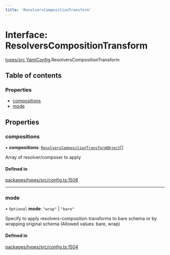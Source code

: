 ```yaml
---
title: 'ResolversCompositionTransform'
---
```


# Interface: ResolversCompositionTransform

[types/src](../modules/types_src).[YamlConfig](../modules/types_src.YamlConfig).ResolversCompositionTransform

## Table of contents

### Properties

- [compositions](types_src.YamlConfig.ResolversCompositionTransform#compositions)
- [mode](types_src.YamlConfig.ResolversCompositionTransform#mode)

## Properties

### compositions

• **compositions**: [`ResolversCompositionTransformObject`](types_src.YamlConfig.ResolversCompositionTransformObject)[]

Array of resolver/composer to apply

#### Defined in

[packages/types/src/config.ts:1508](https://github.com/Urigo/graphql-mesh/blob/master/packages/types/src/config.ts#L1508)

___

### mode

• `Optional` **mode**: ``"wrap"`` \| ``"bare"``

Specify to apply resolvers-composition transforms to bare schema or by wrapping original schema (Allowed values: bare, wrap)

#### Defined in

[packages/types/src/config.ts:1504](https://github.com/Urigo/graphql-mesh/blob/master/packages/types/src/config.ts#L1504)

